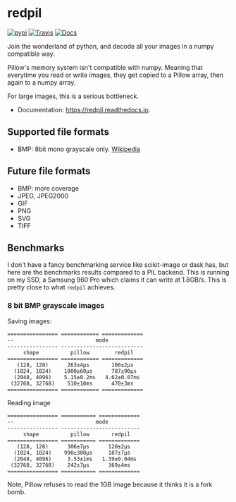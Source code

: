 # redpil

[![pypi](https://img.shields.io/pypi/v/redpil.svg)](https://pypi.python.org/pypi/redpil)
[![Travis](https://img.shields.io/travis/hmaarrfk/redpil.svg)](https://travis-ci.org/hmaarrfk/redpil)
[![Docs](https://readthedocs.org/projects/redpil/badge/?version=latest)](https://redpil.readthedocs.io/en/latest/?badge=latest)


Join the wonderland of python, and decode all your images in a numpy compatible way.

Pillow's memory system isn't compatible with numpy. Meaning that everytime you
read or write images, they get copied to a Pillow array, then again to a numpy
array.

For large images, this is a serious bottleneck.

* Documentation: https://redpil.readthedocs.io.

## Supported file formats

* BMP: 8bit mono grayscale only. [Wikipedia](https://en.wikipedia.org/wiki/BMP_file_format)

## Future file formats

* BMP: more coverage
* JPEG, JPEG2000
* GIF
* PNG
* SVG
* TIFF

## Benchmarks

I don't have a fancy benchmarking service like scikit-image or dask has, but
here are the benchmarks results compared to a PIL backend. This is running
on my SSD, a Samsung 960 Pro which claims it can write at 1.8GB/s. This is
pretty close to what `redpil` achieves.


### 8 bit BMP grayscale images

Saving images:
```
================ ============ =============
--                          mode           
---------------- --------------------------
     shape          pillow        redpil   
================ ============ =============
   (128, 128)      263±4μs       106±2μs   
  (1024, 1024)    1000±60μs      787±90μs  
  (2048, 4096)    5.15±0.2ms   4.62±0.07ms
 (32768, 32768)    510±10ms      470±3ms   
================ ============ =============
```

Reading image
```
================ =========== =============
--                          mode          
---------------- -------------------------
     shape          pillow       redpil   
================ =========== =============
   (128, 128)      306±7μs      120±2μs   
  (1024, 1024)    990±300μs     187±7μs   
  (2048, 4096)     3.53±1ms   1.39±0.04ms
 (32768, 32768)    242±7μs      369±4ms   
================ =========== =============
```
Note, Pillow refuses to read the 1GB image because it thinks it is a fork bomb.
